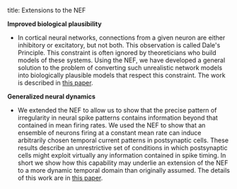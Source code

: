 title: Extensions to the NEF

**Improved biological plausibility**

  * In cortical neural networks, connections from a given neuron are either inhibitory or excitatory, but not both. This observation is called Dale's Principle. This constraint is often ignored by theoreticians who build models of these systems. Using the NEF, we have developed a general solution to the problem of converting such unrealistic network models into biologically plausible models that respect this constraint. The work is described in [this paper](/files/parisien.eliasmith.2007.negative%20weights.penult.neurcomp.pdf).

**Generalized neural dynamics**

  * We extended the NEF to allow us to show that the precise pattern of irregularity in neural spike patterns contains information beyond that contained in mean firing rates. We used the NEF to show that an ensemble of neurons firing at a constant mean rate can induce arbitrarily chosen temporal current patterns in postsynaptic cells. These results describe an unrestrictive set of conditions in which postsynaptic cells might exploit virtually any information contained in spike timing. In short we show how this capability may underlie an extension of the NEF to a more dynamic temporal domain than originally assumed. The details of this work are in [this paper](http://cercor.oxfordjournals.org/cgi/reprint/bhl092?).
